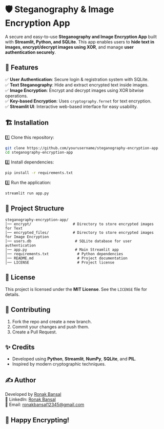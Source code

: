 # 🛡️ Steganography & Image Encryption App

A secure and easy-to-use **Steganography and Image Encryption App** built with **Streamlit, Python, and SQLite**. 
This app enables users to **hide text in images, encrypt/decrypt images using XOR**, and manage **user authentication securely**.

## 🚀 Features

✅ **User Authentication**: Secure login & registration system with SQLite.  
✅ **Text Steganography**: Hide and extract encrypted text inside images.  
✅ **Image Encryption**: Encrypt and decrypt images using XOR bitwise operations.  
✅ **Key-based Encryption**: Uses `cryptography.fernet` for text encryption.  
✅ **Streamlit UI**: Interactive web-based interface for easy usability.  

## 🏗️ Installation

1️⃣ Clone this repository:
```bash
git clone https://github.com/yourusername/steganography-encryption-app.git
cd steganography-encryption-app
```

2️⃣ Install dependencies:
```bash
pip install -r requirements.txt
```

3️⃣ Run the application:
```bash
streamlit run app.py
```

## 📂 Project Structure

```
steganography-encryption-app/
│── encrypt/                   # Directory to store encrypted images for Text
│── encrypted_files/           # Directory to store encrypted images for Image Encryption
│── users.db                    # SQLite database for user authentication
│── app.py                      # Main Streamlit app
│── requirements.txt             # Python dependencies
│── README.md                    # Project documentation
│── LICENSE                      # Project license
```

## 📜 License

This project is licensed under the **MIT License**. See the `LICENSE` file for details.

## 🤝 Contributing

1. Fork the repo and create a new branch.
2. Commit your changes and push them.
3. Create a Pull Request.

## ✨ Credits

- Developed using **Python**, **Streamlit**, **NumPy**, **SQLite**, and **PIL**.
- Inspired by modern cryptographic techniques.

## ✍️ Author

Developed by [Ronak Bansal](https://github.com/Ronak1231)  
🔗 LinkedIn: [Ronak Bansal](https://www.linkedin.com/in/ronak-bansal-715605253/)  
📧 Email: ronakbansal12345@gmail.com


## 💙 **Happy Encrypting!**
